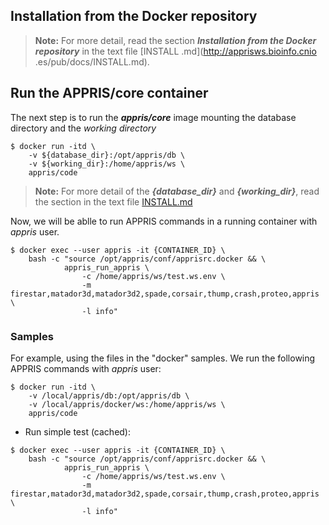 Installation from the Docker repository
---------------------------------------

> __Note:__ For more detail, read the section *__Installation from the Docker repository__* in the text file [INSTALL
.md](http://apprisws.bioinfo.cnio
.es/pub/docs/INSTALL.md).

Run the APPRIS/core container
-------------------------------
The next step is to run the *__appris/core__* image mounting the database directory and the _working directory_

```
$ docker run -itd \
    -v ${database_dir}:/opt/appris/db \
    -v ${working_dir}:/home/appris/ws \
    appris/code
```

> __Note:__ For more detail of the *__{database_dir}__* and *__{working_dir}__*, read the section in the text file [INSTALL.md](http://apprisws.bioinfo.cnio.es/pub/docs/INSTALL.md)

Now, we will be ablle to run APPRIS commands in a running container with _appris_ user.
```
$ docker exec --user appris -it {CONTAINER_ID} \
    bash -c "source /opt/appris/conf/apprisrc.docker && \
            appris_run_appris \
                -c /home/appris/ws/test.ws.env \
                -m firestar,matador3d,matador3d2,spade,corsair,thump,crash,proteo,appris \
                -l info"
```

### Samples

For example, using the files in the "docker" samples. We run the following APPRIS commands with _appris_ user:

```
$ docker run -itd \
    -v /local/appris/db:/opt/appris/db \
    -v /local/appris/docker/ws:/home/appris/ws \
    appris/code
```

+ Run simple test (cached):

```
$ docker exec --user appris -it {CONTAINER_ID} \
    bash -c "source /opt/appris/conf/apprisrc.docker && \
            appris_run_appris \
                -c /home/appris/ws/test.ws.env \
                -m firestar,matador3d,matador3d2,spade,corsair,thump,crash,proteo,appris \
                -l info"
```


